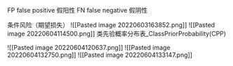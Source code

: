 FP false positive 假阳性
FN false negative 假阴性

条件风险（期望损失）
![[Pasted image 20220603163852.png]]
![[Pasted image 20220604114500.png]]
类先验概率分布表_ClassPriorProbability(CPP)

![[Pasted image 20220604120637.png]]
![[Pasted image 20220604132750.png]]
![[Pasted image 20220604133147.png]]